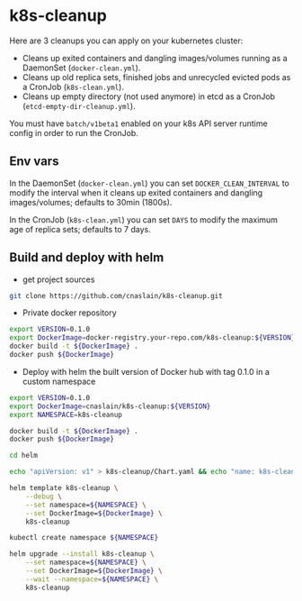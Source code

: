 k8s-cleanup
===========

Here are 3 cleanups you can apply on your kubernetes cluster:

* Cleans up exited containers and dangling images/volumes running as a DaemonSet (`docker-clean.yml`).
* Cleans up old replica sets, finished jobs and unrecycled evicted pods as a CronJob (`k8s-clean.yml`).
* Cleans up empty directory (not used anymore) in etcd as a CronJob (`etcd-empty-dir-cleanup.yml`).

You must have `batch/v1beta1` enabled on your k8s API server runtime config in order to run the CronJob.

Env vars
--------

In the DaemonSet (`docker-clean.yml`) you can set `DOCKER_CLEAN_INTERVAL` to modify the interval when it cleans up exited containers and dangling images/volumes; defaults to 30min (1800s).

In the CronJob (`k8s-clean.yml`) you can set `DAYS` to modify the maximum age of replica sets; defaults to 7 days.

Build and deploy with helm
--------------------------

* get project sources

```bash
git clone https://github.com/cnaslain/k8s-cleanup.git
```

* Private docker repository

```bash
export VERSION=0.1.0
export DockerImage=docker-registry.your-repo.com/k8s-cleanup:${VERSION}
docker build -t ${DockerImage} .
docker push ${DockerImage}
```

* Deploy with helm the built version of Docker hub with tag 0.1.0 in a custom namespace

```bash
export VERSION=0.1.0
export DockerImage=cnaslain/k8s-cleanup:${VERSION}
export NAMESPACE=k8s-cleanup

docker build -t ${DockerImage} .
docker push ${DockerImage}

cd helm

echo "apiVersion: v1" > k8s-cleanup/Chart.yaml && echo "name: k8s-cleanup" >> k8s-cleanup/Chart.yaml && echo "version: ${VERSION}" >> k8s-cleanup/Chart.yaml

helm template k8s-cleanup \
    --debug \
    --set namespace=${NAMESPACE} \
    --set DockerImage=${DockerImage} \
    k8s-cleanup

kubectl create namespace ${NAMESPACE}

helm upgrade --install k8s-cleanup \
    --set namespace=${NAMESPACE} \
    --set DockerImage=${DockerImage} \
    --wait --namespace=${NAMESPACE} \
    k8s-cleanup
```
